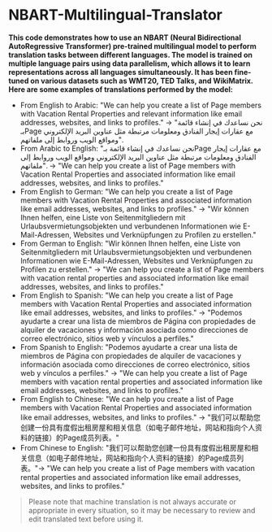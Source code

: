 # NBART-Multilingual-Translator

**This code demonstrates how to use an NBART (Neural Bidirectional AutoRegressive Transformer) pre-trained multilingual model to perform translation tasks between different languages. The model is trained on multiple language pairs using data parallelism, which allows it to learn representations across all languages simultaneously. It has been fine-tuned on various datasets such as WMT20, TED Talks, and WikiMatrix. Here are some examples of translations performed by the model:**

 * From English to Arabic: "We can help you create a list of Page members with Vacation Rental Properties and relevant information like email addresses, websites, and links to profiles." → "نحن نساعدك في إنشاء قائمة بـPage مع عقارات إيجار الفنادق ومعلومات مرتبطة مثل عناوين البريد الإلكتروني ومواقع الويب وروابط إلى ملفاتهم".
 * From Arabic to English: "نحن نساعدك في إنشاء قائمة بـPage مع عقارات إيجار الفنادق ومعلومات مرتبطة مثل عناوين البريد الإلكتروني ومواقع الويب وروابط إلى ملفاتهم". → "We can help you create a list of Page members with Vacation Rental Properties and associated information like email addresses, websites, and links to profiles."
 * From English to German: "We can help you create a list of Page members with Vacation Rental Properties and associated information like email addresses, websites, and links to profiles." → "Wir können Ihnen helfen, eine Liste von Seitenmitgliedern mit Urlaubsvermietungsobjekten und verbundenen Informationen wie E-Mail-Adressen, Websites und Verknüpfungen zu Profilen zu erstellen."
 * From German to English: "Wir können Ihnen helfen, eine Liste von Seitenmitgliedern mit Urlaubsvermietungsobjekten und verbundenen Informationen wie E-Mail-Adressen, Websites und Verknüpfungen zu Profilen zu erstellen." → "We can help you create a list of Page members with vacation rental properties and associated information like email addresses, websites, and links to profiles."
 * From English to Spanish: "We can help you create a list of Page members with Vacation Rental Properties and associated information like email addresses, websites, and links to profiles." → "Podemos ayudarte a crear una lista de miembros de Página con propiedades de alquiler de vacaciones y información asociada como direcciones de correo electrónico, sitios web y vínculos a perfiles."
 * From Spanish to English: "Podemos ayudarte a crear una lista de miembros de Página con propiedades de alquiler de vacaciones y información asociada como direcciones de correo electrónico, sitios web y vínculos a perfiles." → "We can help you create a list of Page members with vacation rental properties and associated information like email addresses, websites, and links to profiles."
 * From English to Chinese: "We can help you create a list of Page members with Vacation Rental Properties and associated information like email addresses, websites, and links to profiles." → "我们可以帮助您创建一份具有度假出租房屋和相关信息（如电子邮件地址，网站和指向个人资料的链接）的Page成员列表。"
 * From Chinese to English: "我们可以帮助您创建一份具有度假出租房屋和相关信息（如电子邮件地址，网站和指向个人资料的链接）的Page成员列表。"→ "We can help you create a list of Page members with vacation rental properties and associated information like email addresses, websites, and links to profiles."

> Please note that machine translation is not always accurate or appropriate in every situation, so it may be necessary to review and edit translated text before using it.
